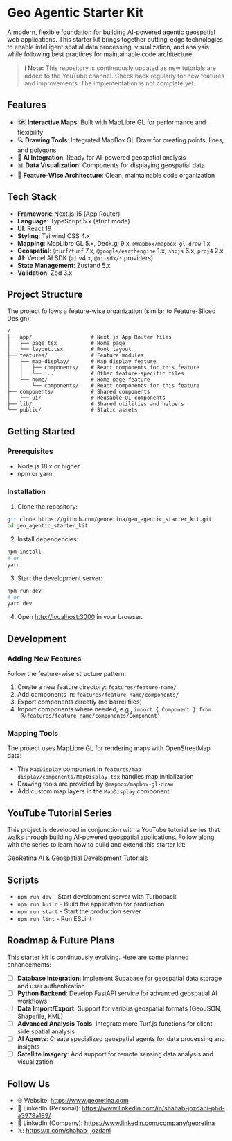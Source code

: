 # Geo Agentic Starter Kit

A modern, flexible foundation for building AI-powered agentic geospatial web applications. This starter kit brings together cutting-edge technologies to enable intelligent spatial data processing, visualization, and analysis while following best practices for maintainable code architecture.

> **ℹ️ Note:** This repository is continuously updated as new tutorials are added to the YouTube channel. Check back regularly for new features and improvements. The implementation is not complete yet.

## Features

- 🗺️ **Interactive Maps**: Built with MapLibre GL for performance and flexibility
- 🔍 **Drawing Tools**: Integrated MapBox GL Draw for creating points, lines, and polygons
- 🤖 **AI Integration**: Ready for AI-powered geospatial analysis
- 📊 **Data Visualization**: Components for displaying geospatial data
- 🧩 **Feature-Wise Architecture**: Clean, maintainable code organization

## Tech Stack

- **Framework**: Next.js 15 (App Router)
- **Language**: TypeScript 5.x (strict mode)
- **UI**: React 19
- **Styling**: Tailwind CSS 4.x
- **Mapping**: MapLibre GL 5.x, Deck.gl 9.x, `@mapbox/mapbox-gl-draw` 1.x
- **Geospatial**: `@turf/turf` 7.x, `@google/earthengine` 1.x, `shpjs` 6.x, `proj4` 2.x
- **AI**: Vercel AI SDK (`ai` v4.x, `@ai-sdk/*` providers)
- **State Management**: Zustand 5.x
- **Validation**: Zod 3.x

## Project Structure

The project follows a feature-wise organization (similar to Feature-Sliced Design):

```
/
├── app/                   # Next.js App Router files
│   ├── page.tsx           # Home page
│   └── layout.tsx         # Root layout
├── features/              # Feature modules
│   ├── map-display/       # Map display feature
│   │   ├── components/    # React components for this feature
│   │   └── ...            # Other feature-specific files
│   └── home/              # Home page feature
│       └── components/    # React components for this feature
├── components/            # Shared components
│   └── ui/                # Reusable UI components
├── lib/                   # Shared utilities and helpers
└── public/                # Static assets
```

## Getting Started

### Prerequisites

- Node.js 18.x or higher
- npm or yarn

### Installation

1. Clone the repository:

```bash
git clone https://github.com/georetina/geo_agentic_starter_kit.git
cd geo_agentic_starter_kit
```

2. Install dependencies:

```bash
npm install
# or
yarn
```

3. Start the development server:

```bash
npm run dev
# or
yarn dev
```

4. Open [http://localhost:3000](http://localhost:3000) in your browser.

## Development

### Adding New Features

Follow the feature-wise structure pattern:

1. Create a new feature directory: `features/feature-name/`
2. Add components in: `features/feature-name/components/`
3. Export components directly (no barrel files)
4. Import components where needed, e.g., `import { Component } from '@/features/feature-name/components/Component'`

### Mapping Tools

The project uses MapLibre GL for rendering maps with OpenStreetMap data:

- The `MapDisplay` component in `features/map-display/components/MapDisplay.tsx` handles map initialization
- Drawing tools are provided by `@mapbox/mapbox-gl-draw`
- Add custom map layers in the `MapDisplay` component

## YouTube Tutorial Series

This project is developed in conjunction with a YouTube tutorial series that walks through building AI-powered geospatial applications. Follow along with the series to learn how to build and extend this starter kit:

[GeoRetina AI & Geospatial Development Tutorials](https://www.youtube.com/playlist?list=PLxZevhetcP5xWyH5LOT4FXk1HLmW7X-5E)

## Scripts

- `npm run dev` - Start development server with Turbopack
- `npm run build` - Build the application for production
- `npm run start` - Start the production server
- `npm run lint` - Run ESLint

## Roadmap & Future Plans

This starter kit is continuously evolving. Here are some planned enhancements:

- [ ] **Database Integration**: Implement Supabase for geospatial data storage and user authentication
- [ ] **Python Backend**: Develop FastAPI service for advanced geospatial AI workflows
- [ ] **Data Import/Export**: Support for various geospatial formats (GeoJSON, Shapefile, KML)
- [ ] **Advanced Analysis Tools**: Integrate more Turf.js functions for client-side spatial analysis
- [ ] **AI Agents**: Create specialized geospatial agents for data processing and insights
- [ ] **Satellite Imagery**: Add support for remote sensing data analysis and visualization

## Follow Us

- 🌐 Website: https://www.georetina.com
- 🔗 LinkedIn (Personal): https://www.linkedin.com/in/shahab-jozdani-phd-a3978a189/
- 🔗 LinkedIn (Company): https://www.linkedin.com/company/georetina
- 𝕏: https://x.com/shahab_jozdani
